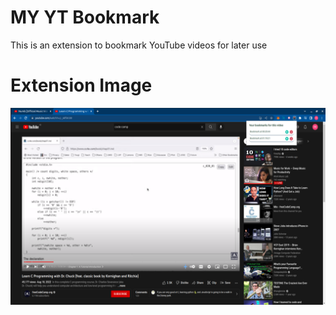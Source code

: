 # MY YT Bookmark
This is an extension to bookmark YouTube videos for later use

# Extension Image
<img src="./assets/screenshots/screenshot.png" alt="Screenshot">